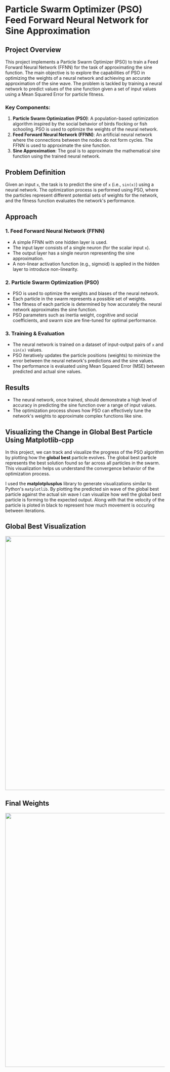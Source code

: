 # Particle Swarm Optimizer (PSO) Feed Forward Neural Network for Sine Approximation

## Project Overview

This project implements a Particle Swarm Optimizer (PSO) to train a Feed Forward Neural Network (FFNN) for the task of approximating the sine function. The main objective is to explore the capabilities of PSO in optimizing the weights of a neural network and achieving an accurate approximation of the sine wave. The problem is tackled by training a neural network to predict values of the sine function given a set of input values using a Mean Squared Error for particle fitness.

### Key Components:
1. **Particle Swarm Optimization (PSO)**: A population-based optimization algorithm inspired by the social behavior of birds flocking or fish schooling. PSO is used to optimize the weights of the neural network.
2. **Feed Forward Neural Network (FFNN)**: An artificial neural network where the connections between the nodes do not form cycles. The FFNN is used to approximate the sine function.
3. **Sine Approximation**: The goal is to approximate the mathematical sine function using the trained neural network.

## Problem Definition

Given an input `x`, the task is to predict the sine of `x` (i.e., `sin(x)`) using a neural network. The optimization process is performed using PSO, where the particles represent different potential sets of weights for the network, and the fitness function evaluates the network's performance.

## Approach

### 1. **Feed Forward Neural Network (FFNN)**
- A simple FFNN with one hidden layer is used.
- The input layer consists of a single neuron (for the scalar input `x`).
- The output layer has a single neuron representing the sine approximation.
- A non-linear activation function (e.g., sigmoid) is applied in the hidden layer to introduce non-linearity.

### 2. **Particle Swarm Optimization (PSO)**
- PSO is used to optimize the weights and biases of the neural network.
- Each particle in the swarm represents a possible set of weights.
- The fitness of each particle is determined by how accurately the neural network approximates the sine function.
- PSO parameters such as inertia weight, cognitive and social coefficients, and swarm size are fine-tuned for optimal performance.

### 3. **Training & Evaluation**
- The neural network is trained on a dataset of input-output pairs of `x` and `sin(x)` values.
- PSO iteratively updates the particle positions (weights) to minimize the error between the neural network's predictions and the sine values.
- The performance is evaluated using Mean Squared Error (MSE) between predicted and actual sine values.

## Results

- The neural network, once trained, should demonstrate a high level of accuracy in predicting the sine function over a range of input values.
- The optimization process shows how PSO can effectively tune the network's weights to approximate complex functions like sine.

## Visualizing the Change in Global Best Particle Using Matplotlib-cpp

In this project, we can track and visualize the progress of the PSO algorithm by plotting how the **global best** particle evolves. The global best particle represents the best solution found so far across all particles in the swarm. This visualization helps us understand the convergence behavior of the optimization process.

I used the **matplotplusplus** library to generate visualizations similar to Python's `matplotlib`. By plotting the predicted sin wave of the global best particle against the actual sin wave I can visualize how well the global best particle is forming to the expected output. Along with that the velocity of the particle is ploted in black to represent how much movement is occuring between iterations.

## Global Best Visualization

<div align="center">
    <img src="https://isoptera.lcsc.edu/~rjziegler/sine-approx.png" width=800px/>
</div>

## Final Weights

<div align="center">
    <img src="https://isoptera.lcsc.edu/~rjziegler/neural-network.png" width=800px/>
</div>
